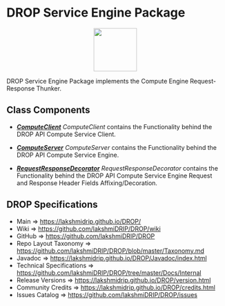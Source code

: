 # DROP Service Engine Package

<p align="center"><img src="https://github.com/lakshmiDRIP/DROP/blob/master/DRIP_Logo.gif?raw=true" width="100"></p>

DROP Service Engine Package implements the Compute Engine Request-Response Thunker.


## Class Components

 * [***ComputeClient***](https://github.com/lakshmiDRIP/DROP/tree/master/src/main/java/org/drip/service/engine/ComputeClient.java)
 <i>ComputeClient</i> contains the Functionality behind the DROP API Compute Service Client.

 * [***ComputeServer***](https://github.com/lakshmiDRIP/DROP/tree/master/src/main/java/org/drip/service/engine/ComputeServer.java)
 <i>ComputeServer</i> contains the Functionality behind the DROP API Compute Service Engine.

 * [***RequestResponseDecorator***](https://github.com/lakshmiDRIP/DROP/tree/master/src/main/java/org/drip/service/engine/RequestResponseDecorator.java)
 <i>RequestResponseDecorator</i> contains the Functionality behind the DROP API Compute Service Engine
 Request and Response Header Fields Affixing/Decoration.


## DROP Specifications

 * Main                     => https://lakshmidrip.github.io/DROP/
 * Wiki                     => https://github.com/lakshmiDRIP/DROP/wiki
 * GitHub                   => https://github.com/lakshmiDRIP/DROP
 * Repo Layout Taxonomy     => https://github.com/lakshmiDRIP/DROP/blob/master/Taxonomy.md
 * Javadoc                  => https://lakshmidrip.github.io/DROP/Javadoc/index.html
 * Technical Specifications => https://github.com/lakshmiDRIP/DROP/tree/master/Docs/Internal
 * Release Versions         => https://lakshmidrip.github.io/DROP/version.html
 * Community Credits        => https://lakshmidrip.github.io/DROP/credits.html
 * Issues Catalog           => https://github.com/lakshmiDRIP/DROP/issues
